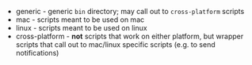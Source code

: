 * generic - generic `bin` directory; may call out to `cross-platform` scripts
* mac - scripts meant to be used on mac
* linux - scripts meant to be used on linux
* cross-platform - **not** scripts that work on either platform, but wrapper scripts that call out to mac/linux specific scripts (e.g. to send notifications)
